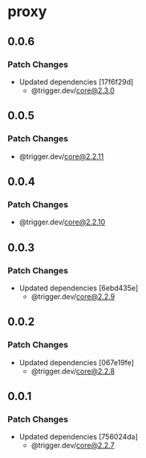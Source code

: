 # proxy

## 0.0.6

### Patch Changes

- Updated dependencies [17f6f29d]
  - @trigger.dev/core@2.3.0

## 0.0.5

### Patch Changes

- @trigger.dev/core@2.2.11

## 0.0.4

### Patch Changes

- @trigger.dev/core@2.2.10

## 0.0.3

### Patch Changes

- Updated dependencies [6ebd435e]
  - @trigger.dev/core@2.2.9

## 0.0.2

### Patch Changes

- Updated dependencies [067e19fe]
  - @trigger.dev/core@2.2.8

## 0.0.1

### Patch Changes

- Updated dependencies [756024da]
  - @trigger.dev/core@2.2.7
